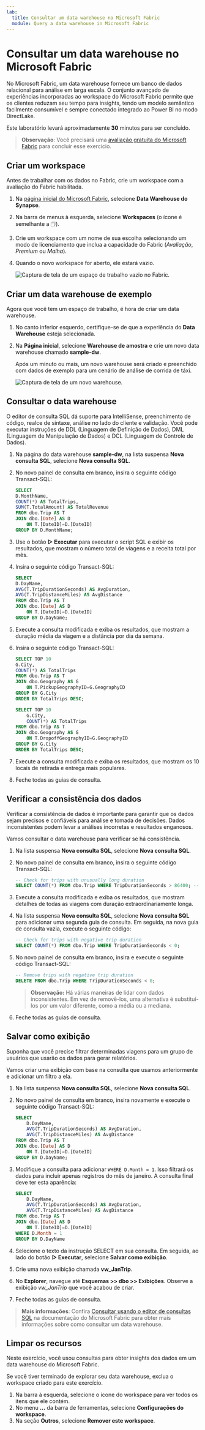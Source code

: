 ```yaml
---
lab:
  title: Consultar um data warehouse no Microsoft Fabric
  module: Query a data warehouse in Microsoft Fabric
---
```


# Consultar um data warehouse no Microsoft Fabric

No Microsoft Fabric, um data warehouse fornece um banco de dados relacional para análise em larga escala. O conjunto avançado de experiências incorporadas ao workspace do Microsoft Fabric permite que os clientes reduzam seu tempo para insights, tendo um modelo semântico facilmente consumível e sempre conectado integrado ao Power BI no modo DirectLake. 

Este laboratório levará aproximadamente **30** minutos para ser concluído.

> **Observação**: Você precisará uma [avaliação gratuita do Microsoft Fabric](https://learn.microsoft.com/fabric/get-started/fabric-trial) para concluir esse exercício.

## Criar um workspace

Antes de trabalhar com os dados no Fabric, crie um workspace com a avaliação do Fabric habilitada.

1. Na [página inicial do Microsoft Fabric](https://app.fabric.microsoft.com), selecione **Data Warehouse do Synapse**.
1. Na barra de menus à esquerda, selecione **Workspaces** (o ícone é semelhante a &#128455;).
1. Crie um workspace com um nome de sua escolha selecionando um modo de licenciamento que inclua a capacidade do Fabric (*Avaliação*, *Premium* ou *Malha*).
1. Quando o novo workspace for aberto, ele estará vazio.

    ![Captura de tela de um espaço de trabalho vazio no Fabric.](./Images/new-workspace.png)

## Criar um data warehouse de exemplo

Agora que você tem um espaço de trabalho, é hora de criar um data warehouse.

1. No canto inferior esquerdo, certifique-se de que a experiência do **Data Warehouse** esteja selecionada.
1. Na **Página inicial**, selecione **Warehouse de amostra** e crie um novo data warehouse chamado **sample-dw**.

    Após um minuto ou mais, um novo warehouse será criado e preenchido com dados de exemplo para um cenário de análise de corrida de táxi.

    ![Captura de tela de um novo warehouse.](./Images/sample-data-warehouse.png)

## Consultar o data warehouse

O editor de consulta SQL dá suporte para IntelliSense, preenchimento de código, realce de sintaxe, análise no lado do cliente e validação. Você pode executar instruções de DDL (Linguagem de Definição de Dados), DML (Linguagem de Manipulação de Dados) e DCL (Linguagem de Controle de Dados).

1. Na página do data warehouse **sample-dw**, na lista suspensa **Nova consulta SQL**, selecione **Nova consulta SQL**.

1. No novo painel de consulta em branco, insira o seguinte código Transact-SQL:

    ```sql
    SELECT 
    D.MonthName, 
    COUNT(*) AS TotalTrips, 
    SUM(T.TotalAmount) AS TotalRevenue 
    FROM dbo.Trip AS T
    JOIN dbo.[Date] AS D
        ON T.[DateID]=D.[DateID]
    GROUP BY D.MonthName;
    ```

1. Use o botão **&#9655; Executar** para executar o script SQL e exibir os resultados, que mostram o número total de viagens e a receita total por mês.

1. Insira o seguinte código Transact-SQL:

    ```sql
   SELECT 
    D.DayName, 
    AVG(T.TripDurationSeconds) AS AvgDuration, 
    AVG(T.TripDistanceMiles) AS AvgDistance 
    FROM dbo.Trip AS T
    JOIN dbo.[Date] AS D
        ON T.[DateID]=D.[DateID]
    GROUP BY D.DayName;
    ```

1. Execute a consulta modificada e exiba os resultados, que mostram a duração média da viagem e a distância por dia da semana.

1. Insira o seguinte código Transact-SQL:

    ```sql
    SELECT TOP 10 
    G.City, 
    COUNT(*) AS TotalTrips 
    FROM dbo.Trip AS T
    JOIN dbo.Geography AS G
        ON T.PickupGeographyID=G.GeographyID
    GROUP BY G.City
    ORDER BY TotalTrips DESC;
    
    SELECT TOP 10 
        G.City, 
        COUNT(*) AS TotalTrips 
    FROM dbo.Trip AS T
    JOIN dbo.Geography AS G
        ON T.DropoffGeographyID=G.GeographyID
    GROUP BY G.City
    ORDER BY TotalTrips DESC;
    ```

1. Execute a consulta modificada e exiba os resultados, que mostram os 10 locais de retirada e entrega mais populares.

1. Feche todas as guias de consulta.

## Verificar a consistência dos dados

Verificar a consistência de dados é importante para garantir que os dados sejam precisos e confiáveis para análise e tomada de decisões. Dados inconsistentes podem levar a análises incorretas e resultados enganosos. 

Vamos consultar o data warehouse para verificar se há consistência.

1. Na lista suspensa **Nova consulta SQL**, selecione **Nova consulta SQL**.

1. No novo painel de consulta em branco, insira o seguinte código Transact-SQL:

    ```sql
    -- Check for trips with unusually long duration
    SELECT COUNT(*) FROM dbo.Trip WHERE TripDurationSeconds > 86400; -- 24 hours
    ```

1. Execute a consulta modificada e exiba os resultados, que mostram detalhes de todas as viagens com duração extraordinariamente longa.

1. Na lista suspensa **Nova consulta SQL**, selecione **Nova consulta SQL** para adicionar uma segunda guia de consulta. Em seguida, na nova guia de consulta vazia, execute o seguinte código:

    ```sql
    -- Check for trips with negative trip duration
    SELECT COUNT(*) FROM dbo.Trip WHERE TripDurationSeconds < 0;
    ```

1. No novo painel de consulta em branco, insira e execute o seguinte código Transact-SQL:

    ```sql
    -- Remove trips with negative trip duration
    DELETE FROM dbo.Trip WHERE TripDurationSeconds < 0;
    ```

    > **Observação:** Há várias maneiras de lidar com dados inconsistentes. Em vez de removê-los, uma alternativa é substituí-los por um valor diferente, como a média ou a mediana.

1. Feche todas as guias de consulta.

## Salvar como exibição

Suponha que você precise filtrar determinadas viagens para um grupo de usuários que usarão os dados para gerar relatórios.

Vamos criar uma exibição com base na consulta que usamos anteriormente e adicionar um filtro a ela.

1. Na lista suspensa **Nova consulta SQL**, selecione **Nova consulta SQL**.

1. No novo painel de consulta em branco, insira novamente e execute o seguinte código Transact-SQL:

    ```sql
    SELECT 
        D.DayName, 
        AVG(T.TripDurationSeconds) AS AvgDuration, 
        AVG(T.TripDistanceMiles) AS AvgDistance 
    FROM dbo.Trip AS T
    JOIN dbo.[Date] AS D
        ON T.[DateID]=D.[DateID]
    GROUP BY D.DayName;
    ```

1. Modifique a consulta para adicionar `WHERE D.Month = 1`. Isso filtrará os dados para incluir apenas registros do mês de janeiro. A consulta final deve ter esta aparência:

    ```sql
    SELECT 
        D.DayName, 
        AVG(T.TripDurationSeconds) AS AvgDuration, 
        AVG(T.TripDistanceMiles) AS AvgDistance 
    FROM dbo.Trip AS T
    JOIN dbo.[Date] AS D
        ON T.[DateID]=D.[DateID]
    WHERE D.Month = 1
    GROUP BY D.DayName
    ```

1. Selecione o texto da instrução SELECT em sua consulta. Em seguida, ao lado do botão **&#9655; Executar**, selecione **Salvar como exibição**.

1. Crie uma nova exibição chamada **vw_JanTrip**.

1. No **Explorer**, navegue até **Esquemas >> dbo >> Exibições**. Observe a exibição *vw_JanTrip* que você acabou de criar.

1. Feche todas as guias de consulta.

> **Mais informações**: Confira [Consultar usando o editor de consultas SQL](https://learn.microsoft.com/fabric/data-warehouse/sql-query-editor) na documentação do Microsoft Fabric para obter mais informações sobre como consultar um data warehouse.

## Limpar os recursos

Neste exercício, você usou consultas para obter insights dos dados em um data warehouse do Microsoft Fabric.

Se você tiver terminado de explorar seu data warehouse, exclua o workspace criado para este exercício.

1. Na barra à esquerda, selecione o ícone do workspace para ver todos os itens que ele contém.
2. No menu **…** da barra de ferramentas, selecione **Configurações do workspace**.
3. Na seção **Outros**, selecione **Remover este workspace**.

